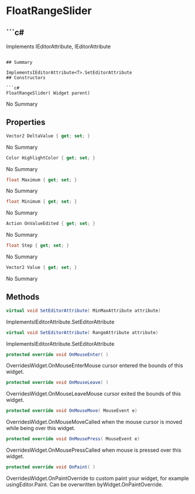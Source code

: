 # FloatRangeSlider

## ```c#
Implements IEditorAttribute<MinMaxAttribute>, IEditorAttribute<RangeAttribute>
```

## Summary

ImplementsIEditorAttribute<T>.SetEditorAttribute
## Constructors

```c#
FloatRangeSlider( Widget parent) 
```
No Summary
## Properties

```c#
Vector2 DeltaValue { get; set; } 
```
No Summary
```c#
Color HighlightColor { get; set; } 
```
No Summary
```c#
float Maximum { get; set; } 
```
No Summary
```c#
float Minimum { get; set; } 
```
No Summary
```c#
Action OnValueEdited { get; set; } 
```
No Summary
```c#
float Step { get; set; } 
```
No Summary
```c#
Vector2 Value { get; set; } 
```
No Summary
## Methods

```c#
virtual void SetEditorAttribute( MinMaxAttribute attribute) 
```
ImplementsIEditorAttribute<T>.SetEditorAttribute
```c#
virtual void SetEditorAttribute( RangeAttribute attribute) 
```
ImplementsIEditorAttribute<T>.SetEditorAttribute
```c#
protected override void OnMouseEnter( ) 
```
OverridesWidget.OnMouseEnterMouse cursor entered the bounds of this widget.
```c#
protected override void OnMouseLeave( ) 
```
OverridesWidget.OnMouseLeaveMouse cursor exited the bounds of this widget.
```c#
protected override void OnMouseMove( MouseEvent e) 
```
OverridesWidget.OnMouseMoveCalled when the mouse cursor is moved while being over this widget.
```c#
protected override void OnMousePress( MouseEvent e) 
```
OverridesWidget.OnMousePressCalled when mouse is pressed over this widget.
```c#
protected override void OnPaint( ) 
```
OverridesWidget.OnPaintOverride to custom paint your widget, for example usingEditor.Paint. Can be overwritten byWidget.OnPaintOverride.
